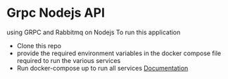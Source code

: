 # Grpc Nodejs API
using GRPC and Rabbitmq on Nodejs
To run this application
* Clone this repo
* provide the required environment variables in the docker compose file required to run the various services
* Run docker-compose up to run all services
[Documentation](https://documenter.getpostman.com/view/11689118/TWDRtLUw)
